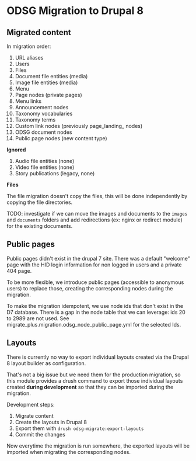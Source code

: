 ODSG Migration to Drupal 8
==========================

Migrated content
----------------

In migration order:

1. URL aliases
2. Users
3. Files
4. Document file entities (media)
5. Image file entities (media)
6. Menu
7. Page nodes (private pages)
8. Menu links
9. Announcement nodes
10. Taxonomy vocabularies
11. Taxonomy terms
12. Custom link nodes (previously page_landing_ nodes)
13. ODSG document nodes
14. Public page nodes (new content type)

**Ignored**

1. Audio file entities (none)
2. Video file entities (none)
3. Story publications (legacy, none)

**Files**

The file migration doesn't copy the files, this will be done independently by
copying the file directories.

TODO: investigate if we can move the images and documents to the `images` and
`documents` folders and add redirections (ex: nginx or redirect module) for the existing documents.

Public pages
------------

Public pages didn't exist in the drupal 7 site. There was a default "welcome"
page with the HID login information for non logged in users and a private 404
page.

To be more flexible, we introduce public pages (accessible to anonymous users)
to replace those, creating the corresponding nodes during the migration.

To make the migration idempotent, we use node ids that don't exist in the D7
database. There is a gap in the node table that we can leverage: ids 20 to 2989
are not used. See migrate_plus.migration.odsg_node_public_page.yml for the
selected Ids.

Layouts
-------

There is currently no way to export individual layouts created via the Drupal 8
layout builder as configuration.

That's not a big issue but we need them for the production migration, so this
module provides a drush command to export those individual layouts created
**during development** so that they can be imported during the migration.

Development steps:

1. Migrate content
2. Create the layouts in Drupal 8
3. Export them with `drush odsg-migrate:export-layouts`
4. Commit the changes

Now everytime the migration is run somewhere, the exported layouts will be
imported when migrating the corresponding nodes.
